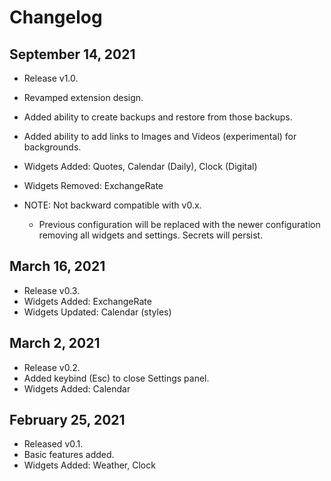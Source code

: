 # Changelog

## September 14, 2021

- Release v1.0.
- Revamped extension design.
- Added ability to create backups and restore from those backups.
- Added ability to add links to Images and Videos (experimental) for backgrounds.
- Widgets Added: Quotes, Calendar (Daily), Clock (Digital)
- Widgets Removed: ExchangeRate

- NOTE: Not backward compatible with v0.x.
  - Previous configuration will be replaced with the newer configuration removing all widgets and settings. Secrets will persist.

## March 16, 2021

- Release v0.3.
- Widgets Added: ExchangeRate
- Widgets Updated: Calendar (styles)

## March 2, 2021

- Release v0.2.
- Added keybind (Esc) to close Settings panel.
- Widgets Added: Calendar

## February 25, 2021

- Released v0.1.
- Basic features added.
- Widgets Added: Weather, Clock

